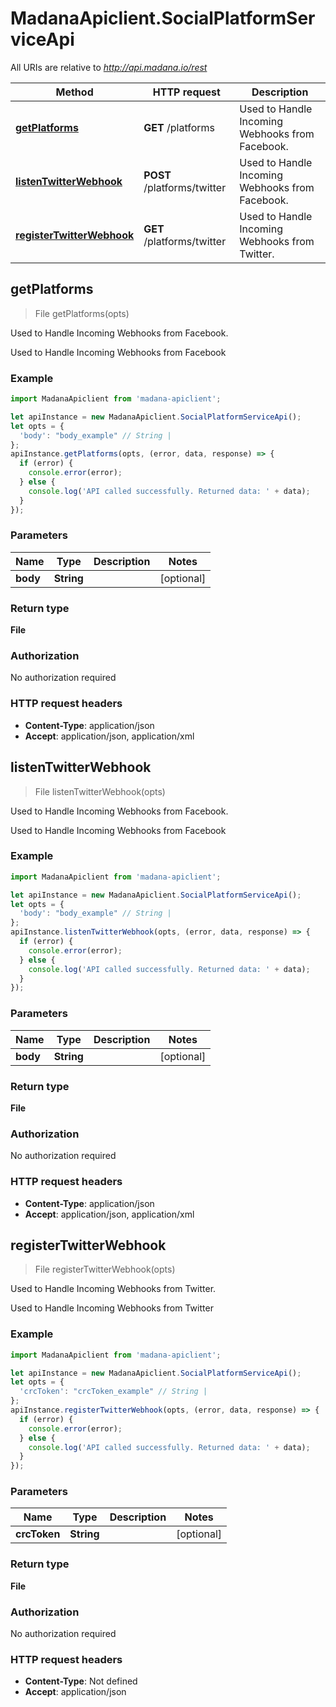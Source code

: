 # MadanaApiclient.SocialPlatformServiceApi

All URIs are relative to *http://api.madana.io/rest*

Method | HTTP request | Description
------------- | ------------- | -------------
[**getPlatforms**](SocialPlatformServiceApi.md#getPlatforms) | **GET** /platforms | Used to Handle Incoming Webhooks from Facebook.
[**listenTwitterWebhook**](SocialPlatformServiceApi.md#listenTwitterWebhook) | **POST** /platforms/twitter | Used to Handle Incoming Webhooks from Facebook.
[**registerTwitterWebhook**](SocialPlatformServiceApi.md#registerTwitterWebhook) | **GET** /platforms/twitter | Used to Handle Incoming Webhooks from Twitter.



## getPlatforms

> File getPlatforms(opts)

Used to Handle Incoming Webhooks from Facebook.

Used to Handle Incoming Webhooks from Facebook

### Example

```javascript
import MadanaApiclient from 'madana-apiclient';

let apiInstance = new MadanaApiclient.SocialPlatformServiceApi();
let opts = {
  'body': "body_example" // String | 
};
apiInstance.getPlatforms(opts, (error, data, response) => {
  if (error) {
    console.error(error);
  } else {
    console.log('API called successfully. Returned data: ' + data);
  }
});
```

### Parameters


Name | Type | Description  | Notes
------------- | ------------- | ------------- | -------------
 **body** | **String**|  | [optional] 

### Return type

**File**

### Authorization

No authorization required

### HTTP request headers

- **Content-Type**: application/json
- **Accept**: application/json, application/xml


## listenTwitterWebhook

> File listenTwitterWebhook(opts)

Used to Handle Incoming Webhooks from Facebook.

Used to Handle Incoming Webhooks from Facebook

### Example

```javascript
import MadanaApiclient from 'madana-apiclient';

let apiInstance = new MadanaApiclient.SocialPlatformServiceApi();
let opts = {
  'body': "body_example" // String | 
};
apiInstance.listenTwitterWebhook(opts, (error, data, response) => {
  if (error) {
    console.error(error);
  } else {
    console.log('API called successfully. Returned data: ' + data);
  }
});
```

### Parameters


Name | Type | Description  | Notes
------------- | ------------- | ------------- | -------------
 **body** | **String**|  | [optional] 

### Return type

**File**

### Authorization

No authorization required

### HTTP request headers

- **Content-Type**: application/json
- **Accept**: application/json, application/xml


## registerTwitterWebhook

> File registerTwitterWebhook(opts)

Used to Handle Incoming Webhooks from Twitter.

Used to Handle Incoming Webhooks from Twitter

### Example

```javascript
import MadanaApiclient from 'madana-apiclient';

let apiInstance = new MadanaApiclient.SocialPlatformServiceApi();
let opts = {
  'crcToken': "crcToken_example" // String | 
};
apiInstance.registerTwitterWebhook(opts, (error, data, response) => {
  if (error) {
    console.error(error);
  } else {
    console.log('API called successfully. Returned data: ' + data);
  }
});
```

### Parameters


Name | Type | Description  | Notes
------------- | ------------- | ------------- | -------------
 **crcToken** | **String**|  | [optional] 

### Return type

**File**

### Authorization

No authorization required

### HTTP request headers

- **Content-Type**: Not defined
- **Accept**: application/json

